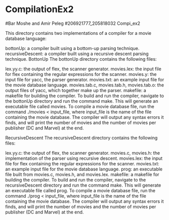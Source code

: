# CompilationEx2

#Bar Moshe and Amir Peleg
#206921777_205818032
Compi_ex2

This directory contains two implementations of a compiler for a movie database language:

bottonUp: a compiler built using a bottom-up parsing technique.
recursiveDescent: a compiler built using a recursive descent parsing technique.
BottonUp
The bottonUp directory contains the following files:

lex.yy.c: the output of flex, the scanner generator.
movies.lex: the input file for flex containing the regular expressions for the scanner.
movies.y: the input file for yacc, the parser generator.
movies.txt: an example input file for the movie database language.
movies.tab.c, movies.tab.h, movies.tab.o: the output files of yacc, which together make up the parser.
makefile: a makefile for building the compiler.
To build and run the compiler, navigate to the bottonUp directory and run the command make. This will generate an executable file called movies. To compile a movie database file, run the command ./movies < input_file, where input_file is the name of the file containing the movie database. The compiler will output any syntax errors it finds, and will print the number of movies and the number of movies per publisher (DC and Marvel) at the end.

RecursiveDescent
The recursiveDescent directory contains the following files:

lex.yy.c: the output of flex, the scanner generator.
movies.c, movies.h: the implementation of the parser using recursive descent.
movies.lex: the input file for flex containing the regular expressions for the scanner.
movies.txt: an example input file for the movie database language.
prog: an executable file built from movies.c, movies.h, and movies.lex.
makefile: a makefile for building the compiler.
To build and run the compiler, navigate to the recursiveDescent directory and run the command make. This will generate an executable file called prog. To compile a movie database file, run the command ./prog < input_file, where input_file is the name of the file containing the movie database. The compiler will output any syntax errors it finds, and will print the number of movies and the number of movies per publisher (DC and Marvel) at the end.



